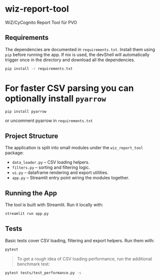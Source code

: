 # wiz-report-tool

WiZ/CyCognito Report Tool für PVO

## Requirements

The dependencies are documented in `requirements.txt`. Install them using `pip`
before running the app. If nix is used, the devShell will automatically trigger
once in the directory and download all the dependencies.

```bash
pip install -r requirements.txt
```

# For faster CSV parsing you can optionally install `pyarrow`

```bash
pip install pyarrow
```

or uncomment pyarrow in `requirements.txt`

## Project Structure

The application is split into small modules under the `wiz_report_tool` package:

- `data_loader.py` – CSV loading helpers.
- `filters.py` – sorting and filtering logic.
- `ui.py` – dataframe rendering and export utilities.
- `app.py` – Streamlit entry point wiring the modules together.

## Running the App

The tool is built with Streamlit. Run it locally with:

```bash
streamlit run app.py
```

## Tests

Basic tests cover CSV loading, filtering and export helpers. Run them with:

```bash
pytest
```

> To get a rough idea of CSV loading performance, run the additional benchmark
> test:

```bash
pytest tests/test_performance.py -s
```
